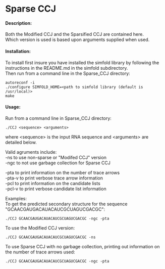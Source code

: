 # Sparse CCJ

#### Description:
Both the Modified CCJ and the Sparsified CCJ are contained here.   
Which version is used is based upon arguments supplied when used.   

#### Installation: 
To install first insure you have installed the simfold library by following the instructions in the README.md in the simfold subdirectory.    
Then run from a command line in the Sparse_CCJ directory:    
```
autoreconf -i     
./configure SIMFOLD_HOME=<path to simfold library (default is /usr/local)>     
make     
```

#### Usage: 
Run from a command line in Sparse_CCJ directory:   
```
./CCJ <sequence> <arguments>  
```
where \<sequence> is the input RNA sequence and \<arguments> are detailed below.

Valid agruments include:   
-ns to use non-sparse or "Modifed CCJ" version  
-ngc to not use garbage collection for Sparse CCJ

-pta to print information on the number of trace arrows  
-pta-v to print verbose trace arrow information  
-pcl to print information on the candidate lists  
-pcl-v to print verbose candidate list information  

Examples:     
To get the predicted secondary structure for the sequence "GCAACGAUGACAUACAUCGCUAGUCGACGC":
```
./CCJ GCAACGAUGACAUACAUCGCUAGUCGACGC -ngc -pta
```
To use the Modified CCJ version:
```
./CCJ GCAACGAUGACAUACAUCGCUAGUCGACGC -ns
```
To use Sparse CCJ with no garbage collection, printing out information on the number of trace arrows used:
```
./CCJ GCAACGAUGACAUACAUCGCUAGUCGACGC -ngc -pta
```
